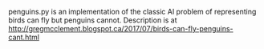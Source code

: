 penguins.py is an implementation of the classic AI problem of representing birds can fly but penguins cannot. Description is at http://gregmcclement.blogspot.ca/2017/07/birds-can-fly-penguins-cant.html

